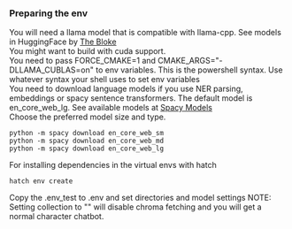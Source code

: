 ### Preparing the env
You will need a llama model that is compatible with llama-cpp. See models in HuggingFace by [The Bloke](https://huggingface.co/models?sort=modified&search=theBloke+gguf)<BR>
You might want to build with cuda support. <BR>
You need to pass FORCE_CMAKE=1 and CMAKE_ARGS="-DLLAMA_CUBLAS=on" to env variables. This is the powershell syntax. Use whatever syntax your shell uses to set env variables<BR>
You need to download language models if you use NER parsing, embeddings or spacy sentence transformers. The default model is en_core_web_lg. See available models at [Spacy Models](https://spacy.io/usage/models)<BR>
Choose the preferred model size and type.
```
python -m spacy download en_core_web_sm
python -m spacy download en_core_web_md
python -m spacy download en_core_web_lg
```

For installing dependencies in the virtual envs with hatch
```
hatch env create
```
Copy the .env_test to .env and set directories and model settings
NOTE: Setting collection to "" will disable chroma fetching and you will get a normal character chatbot.